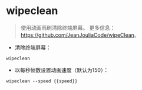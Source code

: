 # wipeclean

> 使用动画雨刷清除终端屏幕。
> 更多信息：<https://github.com/JeanJouliaCode/wipeClean>。

- 清除终端屏幕：

`wipeclean`

- 以每秒帧数设置动画速度（默认为150）：

`wipeclean --speed {{speed}}`